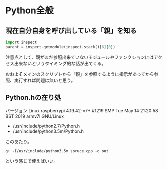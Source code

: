 # Python全般

## 現在自分自身を呼び出している「親」を知る


```python
import inspect
parent = inspect.getmodule(inspect.stack()[6][0])
```

注意点として、親がまだ参照出来ていないモジュールやファンクションにはアクセス出来ないというタイミング的な話が出てくる。

おおよそメインのスクリプトから「親」を参照するように指示があってから参照、実行すれば問題は無いと思う。
  

## Python.hの在り処

バージョン
Linux raspberrypi 4.19.42-v7+ #1219 SMP Tue May 14 21:20:58 BST 2019 armv7l GNU/Linux

- /usr/include/python2.7/Python.h
- /usr/include/python3.5m/Python.h

このあたり。

```g+ -I/usr/include/python3.5m soruce.cpp -o out```

という感じで使えばいい。

